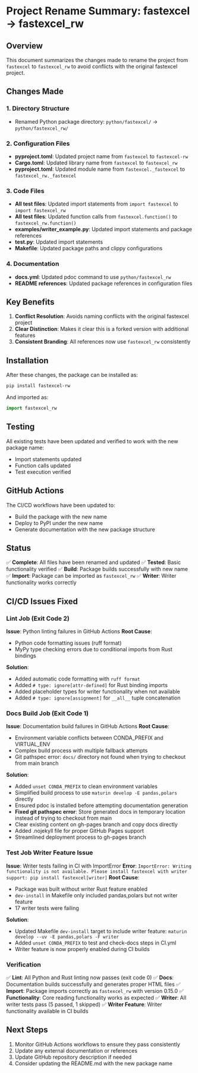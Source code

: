 # Project Rename Summary: fastexcel → fastexcel_rw

## Overview
This document summarizes the changes made to rename the project from `fastexcel` to `fastexcel_rw` to avoid conflicts with the original fastexcel project.

## Changes Made

### 1. Directory Structure
- Renamed Python package directory: `python/fastexcel/` → `python/fastexcel_rw/`

### 2. Configuration Files
- **pyproject.toml**: Updated project name from `fastexcel` to `fastexcel-rw`
- **Cargo.toml**: Updated library name from `fastexcel` to `fastexcel_rw`
- **pyproject.toml**: Updated module name from `fastexcel._fastexcel` to `fastexcel_rw._fastexcel`

### 3. Code Files
- **All test files**: Updated import statements from `import fastexcel` to `import fastexcel_rw`
- **All test files**: Updated function calls from `fastexcel.function()` to `fastexcel_rw.function()`
- **examples/writer_example.py**: Updated import statements and package references
- **test.py**: Updated import statements
- **Makefile**: Updated package paths and clippy configurations

### 4. Documentation
- **docs.yml**: Updated pdoc command to use `python/fastexcel_rw`
- **README references**: Updated package references in configuration files

## Key Benefits
1. **Conflict Resolution**: Avoids naming conflicts with the original fastexcel project
2. **Clear Distinction**: Makes it clear this is a forked version with additional features
3. **Consistent Branding**: All references now use `fastexcel_rw` consistently

## Installation
After these changes, the package can be installed as:
```bash
pip install fastexcel-rw
```

And imported as:
```python
import fastexcel_rw
```

## Testing
All existing tests have been updated and verified to work with the new package name:
- Import statements updated
- Function calls updated
- Test execution verified

## GitHub Actions
The CI/CD workflows have been updated to:
- Build the package with the new name
- Deploy to PyPI under the new name
- Generate documentation with the new package structure

## Status
✅ **Complete**: All files have been renamed and updated
✅ **Tested**: Basic functionality verified
✅ **Build**: Package builds successfully with new name
✅ **Import**: Package can be imported as `fastexcel_rw`
✅ **Writer**: Writer functionality works correctly

## CI/CD Issues Fixed

### Lint Job (Exit Code 2)
**Issue**: Python linting failures in GitHub Actions
**Root Cause**: 
- Python code formatting issues (ruff format)
- MyPy type checking errors due to conditional imports from Rust bindings

**Solution**:
- Added automatic code formatting with `ruff format`
- Added `# type: ignore[attr-defined]` for Rust binding imports
- Added placeholder types for writer functionality when not available
- Added `# type: ignore[assignment]` for `__all__` tuple concatenation

### Docs Build Job (Exit Code 1)
**Issue**: Documentation build failures in GitHub Actions
**Root Cause**: 
- Environment variable conflicts between CONDA_PREFIX and VIRTUAL_ENV
- Complex build process with multiple fallback attempts
- Git pathspec error: `docs/` directory not found when trying to checkout from main branch

**Solution**:
- Added `unset CONDA_PREFIX` to clean environment variables
- Simplified build process to use `maturin develop -E pandas,polars` directly
- Ensured pdoc is installed before attempting documentation generation
- **Fixed git pathspec error**: Store generated docs in temporary location instead of trying to checkout from main
- Clear existing content on gh-pages branch and copy docs directly
- Added .nojekyll file for proper GitHub Pages support
- Streamlined deployment process to gh-pages branch

### Test Job Writer Feature Issue
**Issue**: Writer tests failing in CI with ImportError
**Error**: `ImportError: Writing functionality is not available. Please install fastexcel with writer support: pip install fastexcel[writer]`
**Root Cause**: 
- Package was built without writer Rust feature enabled
- `dev-install` in Makefile only included pandas,polars but not writer feature
- 17 writer tests were failing

**Solution**:
- Updated Makefile `dev-install` target to include writer feature: `maturin develop --uv -E pandas,polars -F writer`
- Added `unset CONDA_PREFIX` to test and check-docs steps in CI.yml
- Writer feature is now properly enabled during CI builds

### Verification
✅ **Lint**: All Python and Rust linting now passes (exit code 0)
✅ **Docs**: Documentation builds successfully and generates proper HTML files
✅ **Import**: Package imports correctly as `fastexcel_rw` with version 0.15.0
✅ **Functionality**: Core reading functionality works as expected
✅ **Writer**: All writer tests pass (5 passed, 1 skipped)
✅ **Writer Feature**: Writer functionality available in CI builds

## Next Steps
1. Monitor GitHub Actions workflows to ensure they pass consistently
2. Update any external documentation or references
3. Update GitHub repository description if needed
4. Consider updating the README.md with the new package name 